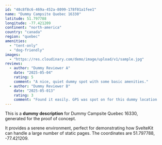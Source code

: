 ```yaml
---
id: "48c8f8c6-469a-452a-8099-178f01a1fee1"
name: "Dummy Campsite Quebec 16330"
latitude: 51.797788
longitude: -77.421209
continent: "north-america"
country: "canada"
region: "quebec"
amenities:
  - "tent-only"
  - "dog-friendly"
images:
  - "https://res.cloudinary.com/demo/image/upload/v1/sample.jpg"
reviews:
  - author: "Dummy Reviewer A"
    date: "2025-05-04"
    rating: 5
    comment: "A nice, quiet dummy spot with some basic amenities."
  - author: "Dummy Reviewer B"
    date: "2025-05-013"
    rating: 3
    comment: "Found it easily. GPS was spot on for this dummy location."
---
```


This is a **dummy description** for Dummy Campsite Quebec 16330, generated for the proof of concept.

It provides a serene environment, perfect for demonstrating how SvelteKit can handle a large number of static pages. The coordinates are 51.797788, -77.421209.
